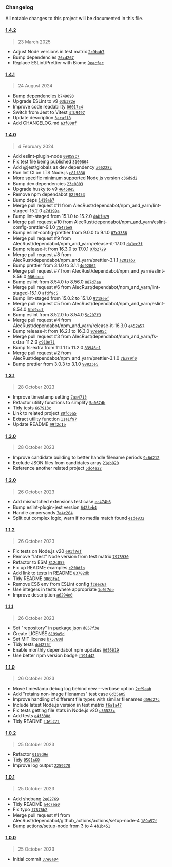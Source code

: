 ### Changelog

All notable changes to this project will be documented in this file.

#### [1.4.2](https://github.com/AlecRust/gphotos-takeout-repair/releases/tag/1.4.2)

> 23 March 2025

- Adjust Node versions in test matrix [`2c9bab7`](https://github.com/AlecRust/gphotos-takeout-repair/commit/2c9bab7c38dc7b8b385b07f99f5e60c86c6a5f03)
- Bump dependencies [`26cd267`](https://github.com/AlecRust/gphotos-takeout-repair/commit/26cd267ac040579d766818a6fb96788d0a7d158f)
- Replace ESLint/Prettier with Biome [`9eacfac`](https://github.com/AlecRust/gphotos-takeout-repair/commit/9eacfac443d41cd526dabf5b320d376139cf6ecd)

#### [1.4.1](https://github.com/AlecRust/gphotos-takeout-repair/releases/tag/1.4.1)

> 24 August 2024

- Bump dependencies [`b749093`](https://github.com/AlecRust/gphotos-takeout-repair/commit/b749093193859785b9d289ae7c02d5628d08f94b)
- Upgrade ESLint to v9 [`03b382e`](https://github.com/AlecRust/gphotos-takeout-repair/commit/03b382e6880e8d270c0d58b7c0a041172bb866b5)
- Improve code readability [`06017c4`](https://github.com/AlecRust/gphotos-takeout-repair/commit/06017c4f1ee180ea11aebfcea5ac5812f373d81e)
- Switch from Jest to Vitest [`4fb9497`](https://github.com/AlecRust/gphotos-takeout-repair/commit/4fb949712d96fa7eb1fad6c548cb663787dd501b)
- Update description [`3acaf18`](https://github.com/AlecRust/gphotos-takeout-repair/commit/3acaf18649b22b80a2fb38b8c651ca01a8ad4210)
- Add CHANGELOG.md [`a3f008f`](https://github.com/AlecRust/gphotos-takeout-repair/commit/a3f008f9b2aa3878eead17d9aaaa6daa0afaf1f4)

#### [1.4.0](https://github.com/AlecRust/gphotos-takeout-repair/releases/tag/1.4.0)

> 4 February 2024

- Add eslint-plugin-node [`09858c7`](https://github.com/AlecRust/gphotos-takeout-repair/commit/09858c7d11ab875d7fd5a74242652aae46855cb5)
- Fix test file being published [`3100864`](https://github.com/AlecRust/gphotos-takeout-repair/commit/31008647fe4ea29546644f973080cdddbcfa148d)
- Add @jest/globals as dev dependency [`a66228c`](https://github.com/AlecRust/gphotos-takeout-repair/commit/a66228ca14a6d95f2d58b851ce6f67c4d3ac32cf)
- Run lint CI on LTS Node.js [`c81f830`](https://github.com/AlecRust/gphotos-takeout-repair/commit/c81f830b0d8141ebb158011fd21316a325568ac8)
- More specific minimum supported Node.js version [`c36d9d2`](https://github.com/AlecRust/gphotos-takeout-repair/commit/c36d9d25ff2846836ab076b567124e2a930aabb3)
- Bump dev dependencies [`23e0803`](https://github.com/AlecRust/gphotos-takeout-repair/commit/23e080378d94dcb9ff9b280bedcdd66eb43b990b)
- Upgrade husky to v9 [`46458e5`](https://github.com/AlecRust/gphotos-takeout-repair/commit/46458e572d207d0e6d99c6c7b45bd57389a7fc58)
- Remove npm dependabot [`02f9453`](https://github.com/AlecRust/gphotos-takeout-repair/commit/02f945315daf4848193bfc0fc27eaa141bbadd6f)
- Bump deps [`1419ab7`](https://github.com/AlecRust/gphotos-takeout-repair/commit/1419ab7083bc262a5efd9d821cdfd8c9862c7759)
- Merge pull request #11 from AlecRust/dependabot/npm_and_yarn/lint-staged-15.2.0 [`e7d199a`](https://github.com/AlecRust/gphotos-takeout-repair/commit/e7d199a0cb1a92600907384d234aa1212fb06894)
- Bump lint-staged from 15.1.0 to 15.2.0 [`d6bf029`](https://github.com/AlecRust/gphotos-takeout-repair/commit/d6bf0297cae05515c30c0a89c90703ecd3c9d12c)
- Merge pull request #10 from AlecRust/dependabot/npm_and_yarn/eslint-config-prettier-9.1.0 [`7547be8`](https://github.com/AlecRust/gphotos-takeout-repair/commit/7547be8eb18ea63cee568504e7af54fd19f31e55)
- Bump eslint-config-prettier from 9.0.0 to 9.1.0 [`07c3356`](https://github.com/AlecRust/gphotos-takeout-repair/commit/07c3356aa233b99bcb64d3b86a33aac4fe460a66)
- Merge pull request #9 from AlecRust/dependabot/npm_and_yarn/release-it-17.0.1 [`da1ec3f`](https://github.com/AlecRust/gphotos-takeout-repair/commit/da1ec3f96d0cf86202a784f0cba2642ec4ec25f5)
- Bump release-it from 16.3.0 to 17.0.1 [`07b2729`](https://github.com/AlecRust/gphotos-takeout-repair/commit/07b27293c472ad340dd57e792d37eea2973ccf47)
- Merge pull request #8 from AlecRust/dependabot/npm_and_yarn/prettier-3.1.1 [`a201ab7`](https://github.com/AlecRust/gphotos-takeout-repair/commit/a201ab7d1a02a48d56c04999b7ac5994ea0105c0)
- Bump prettier from 3.1.0 to 3.1.1 [`4d92062`](https://github.com/AlecRust/gphotos-takeout-repair/commit/4d92062ec2da9689503985ba72077ae415d2a27b)
- Merge pull request #7 from AlecRust/dependabot/npm_and_yarn/eslint-8.56.0 [`086cbcc`](https://github.com/AlecRust/gphotos-takeout-repair/commit/086cbccd18ddcfb9733ee9c9d6ba89d1b39a2b3a)
- Bump eslint from 8.54.0 to 8.56.0 [`087d7aa`](https://github.com/AlecRust/gphotos-takeout-repair/commit/087d7aa9078703a0fc04af1b557d327bf85b0fc5)
- Merge pull request #6 from AlecRust/dependabot/npm_and_yarn/lint-staged-15.1.0 [`afdf9c5`](https://github.com/AlecRust/gphotos-takeout-repair/commit/afdf9c548a2e6a09c7dc65bb633bfb36ebd6bbaf)
- Bump lint-staged from 15.0.2 to 15.1.0 [`9718eef`](https://github.com/AlecRust/gphotos-takeout-repair/commit/9718eef25562fcaeef87f61038e39a0cdcf42553)
- Merge pull request #5 from AlecRust/dependabot/npm_and_yarn/eslint-8.54.0 [`6fd9cdf`](https://github.com/AlecRust/gphotos-takeout-repair/commit/6fd9cdf3ca179318e0bf667263fcba71d34e3fc2)
- Bump eslint from 8.52.0 to 8.54.0 [`5c207f3`](https://github.com/AlecRust/gphotos-takeout-repair/commit/5c207f3b95e5aef808d01b58c0d22bf26dde263d)
- Merge pull request #4 from AlecRust/dependabot/npm_and_yarn/release-it-16.3.0 [`e452a57`](https://github.com/AlecRust/gphotos-takeout-repair/commit/e452a57c1545bd7228d13074222d43991c9f0030)
- Bump release-it from 16.2.1 to 16.3.0 [`97e695c`](https://github.com/AlecRust/gphotos-takeout-repair/commit/97e695c287a2091d2d425d38e4123b94f9ee0fb5)
- Merge pull request #3 from AlecRust/dependabot/npm_and_yarn/fs-extra-11.2.0 [`c910e71`](https://github.com/AlecRust/gphotos-takeout-repair/commit/c910e71d5a8e04168d1a08a01af2eb042dd5a7aa)
- Bump fs-extra from 11.1.1 to 11.2.0 [`83946c1`](https://github.com/AlecRust/gphotos-takeout-repair/commit/83946c18291ee5bbe42280795ea4e6f4c2f27ba6)
- Merge pull request #2 from AlecRust/dependabot/npm_and_yarn/prettier-3.1.0 [`7ba89f0`](https://github.com/AlecRust/gphotos-takeout-repair/commit/7ba89f00de98924007c1c166657a05524271769b)
- Bump prettier from 3.0.3 to 3.1.0 [`98823e5`](https://github.com/AlecRust/gphotos-takeout-repair/commit/98823e56b0c5adb9286e0034cb6f836c072d3dfa)

#### [1.3.1](https://github.com/AlecRust/gphotos-takeout-repair/releases/tag/1.3.1)

> 28 October 2023

- Improve timestamp setting [`7aa4713`](https://github.com/AlecRust/gphotos-takeout-repair/commit/7aa4713c54b2a1005c718fc16840b8b388f29594)
- Refactor utility functions to simplify [`5a067db`](https://github.com/AlecRust/gphotos-takeout-repair/commit/5a067db96a98401d5830e8fb736f7cf76a78d104)
- Tidy tests [`667913c`](https://github.com/AlecRust/gphotos-takeout-repair/commit/667913ccaa48c8f489d825623f6e56330fd9d3da)
- Link to related project [`80fd5a5`](https://github.com/AlecRust/gphotos-takeout-repair/commit/80fd5a5e52e66bfd5efbf5799cc7939d240e9f14)
- Extract utility function [`11a1f97`](https://github.com/AlecRust/gphotos-takeout-repair/commit/11a1f97847a0284d508857d285a3bbc14308e417)
- Update README [`99f2c1e`](https://github.com/AlecRust/gphotos-takeout-repair/commit/99f2c1e59d0445bde9e60eb7d1a354241ec2321b)

#### [1.3.0](https://github.com/AlecRust/gphotos-takeout-repair/releases/tag/1.3.0)

> 28 October 2023

- Improve candidate building to better handle filename periods [`9c6d212`](https://github.com/AlecRust/gphotos-takeout-repair/commit/9c6d2123fdcccacb07587be7135ffb131ba57579)
- Exclude JSON files from candidates array [`21eb820`](https://github.com/AlecRust/gphotos-takeout-repair/commit/21eb820e97d80722be76bdb97f5bccf8aecd1132)
- Reference another related project [`5dc4e22`](https://github.com/AlecRust/gphotos-takeout-repair/commit/5dc4e223216e0eacc2e2a635674446219f62b722)

#### [1.2.0](https://github.com/AlecRust/gphotos-takeout-repair/releases/tag/1.2.0)

> 26 October 2023

- Add mismatched extensions test case [`ec474b6`](https://github.com/AlecRust/gphotos-takeout-repair/commit/ec474b67410796d4302ea8210c711c0fbf3df5c4)
- Bump eslint-plugin-jest version [`6423eb4`](https://github.com/AlecRust/gphotos-takeout-repair/commit/6423eb462eb9ec46a0028b129f6ae559137434f8)
- Handle ampersands [`7a4c204`](https://github.com/AlecRust/gphotos-takeout-repair/commit/7a4c2041e9ff62e889b1e28f66c98c07b259a6d9)
- Split out complex logic, warn if no media match found [`e1de832`](https://github.com/AlecRust/gphotos-takeout-repair/commit/e1de832b0aa2503b944c82a1c506f997fb83a581)

#### [1.1.2](https://github.com/AlecRust/gphotos-takeout-repair/releases/tag/1.1.2)

> 26 October 2023

- Fix tests on Node.js v20 [`e91f7ef`](https://github.com/AlecRust/gphotos-takeout-repair/commit/e91f7ef19f0a47a573dfe83bc8c0971600c3bac4)
- Remove "latest" Node version from test matrix [`7975930`](https://github.com/AlecRust/gphotos-takeout-repair/commit/79759304573eeb72c094cc7f0f4ee182b6c489d9)
- Refactor to ESM [`812c855`](https://github.com/AlecRust/gphotos-takeout-repair/commit/812c85578ec10c631a79341c3fb94809bf913f62)
- Fix up README examples [`c2f0dfb`](https://github.com/AlecRust/gphotos-takeout-repair/commit/c2f0dfb39353ce6d0f606af6c5b2adf51135c2b7)
- Add link to tests in README [`83782db`](https://github.com/AlecRust/gphotos-takeout-repair/commit/83782db2b6b2a6622ebfdf17ed3342b5ed1692f4)
- Tidy README [`0068fa1`](https://github.com/AlecRust/gphotos-takeout-repair/commit/0068fa171e464601503c37e6612755e760a0e00d)
- Remove ES6 env from ESLint config [`fceec6a`](https://github.com/AlecRust/gphotos-takeout-repair/commit/fceec6a160e86d7600340cdddff3dc479d3e47c9)
- Use integers in tests where appropriate [`1c0f7de`](https://github.com/AlecRust/gphotos-takeout-repair/commit/1c0f7de48d00758eeaf5df3a448154959aead8d3)
- Improve description [`a6294e0`](https://github.com/AlecRust/gphotos-takeout-repair/commit/a6294e0791ec13eeff4ea9ea4da4134eee3dd9c3)

#### [1.1.1](https://github.com/AlecRust/gphotos-takeout-repair/releases/tag/1.1.1)

> 26 October 2023

- Set "repository" in package.json [`d857f3e`](https://github.com/AlecRust/gphotos-takeout-repair/commit/d857f3e553fc68d572fbe31087d2ee2b005e6e49)
- Create LICENSE [`6199a5d`](https://github.com/AlecRust/gphotos-takeout-repair/commit/6199a5dd01da41a508a8e7019880cae5996e2750)
- Set MIT license [`b75780d`](https://github.com/AlecRust/gphotos-takeout-repair/commit/b75780d37524481a20b958e12ca1e0e27eee6df0)
- Tidy tests [`dd4275f`](https://github.com/AlecRust/gphotos-takeout-repair/commit/dd4275fdb8b5dd4e07dbc74568d05648ca5102ff)
- Enable monthly dependabot npm updates [`0d56819`](https://github.com/AlecRust/gphotos-takeout-repair/commit/0d5681919bc3a3e196bd680173796647a85478e4)
- Use better npm version badge [`f191d42`](https://github.com/AlecRust/gphotos-takeout-repair/commit/f191d42a990205424ebc098b62b762be3054df25)

#### [1.1.0](https://github.com/AlecRust/gphotos-takeout-repair/releases/tag/1.1.0)

> 26 October 2023

- Move timestamp debug log behind new --verbose option [`2cf9aab`](https://github.com/AlecRust/gphotos-takeout-repair/commit/2cf9aab43035ed5e6b52dbda1bc9078d404cfbf1)
- Add "retains non-image filenames" test case [`0d35a05`](https://github.com/AlecRust/gphotos-takeout-repair/commit/0d35a054c826d6b2b56c1a8c6f268a735a7a8691)
- Improve handling of different file types with similar filenames [`d59d27c`](https://github.com/AlecRust/gphotos-takeout-repair/commit/d59d27cd741935d0ee7c1d9300fee2174fc51b00)
- Include latest Node.js version in test matrix [`f6a1a47`](https://github.com/AlecRust/gphotos-takeout-repair/commit/f6a1a478da62dd6af94d39cfd0468072a40da6d1)
- Fix tests getting file stats in Node.js v20 [`c55523c`](https://github.com/AlecRust/gphotos-takeout-repair/commit/c55523c28424e6c200750f60a4cf1ee8ba4aca80)
- Add tests [`e4f330d`](https://github.com/AlecRust/gphotos-takeout-repair/commit/e4f330d602b1ef6948928483aa007c598780d2ac)
- Tidy README [`13e5c21`](https://github.com/AlecRust/gphotos-takeout-repair/commit/13e5c214cc9868e74774a82b8356cb889252c92d)

#### [1.0.2](https://github.com/AlecRust/gphotos-takeout-repair/releases/tag/1.0.2)

> 25 October 2023

- Refactor [`0169d9e`](https://github.com/AlecRust/gphotos-takeout-repair/commit/0169d9e54731fa382cdb704d30df746661613c91)
- Tidy [`8581a68`](https://github.com/AlecRust/gphotos-takeout-repair/commit/8581a68d132de8f8e43b3a8f22f9267ecb13c601)
- Improve log output [`2259270`](https://github.com/AlecRust/gphotos-takeout-repair/commit/2259270a11f63e7c8c2c9ad3047234117e70087a)

#### [1.0.1](https://github.com/AlecRust/gphotos-takeout-repair/releases/tag/1.0.1)

> 25 October 2023

- Add shebang [`2e82769`](https://github.com/AlecRust/gphotos-takeout-repair/commit/2e82769fa3a5583fc213b51a777a67c8f8e99e6f)
- Tidy README [`a4c7ea0`](https://github.com/AlecRust/gphotos-takeout-repair/commit/a4c7ea04d6ab3c5063728042c4beb55841d27f3e)
- Fix typo [`f7876b2`](https://github.com/AlecRust/gphotos-takeout-repair/commit/f7876b2de2f1ac48bcad5015e9e439e42256a892)
- Merge pull request #1 from AlecRust/dependabot/github_actions/actions/setup-node-4 [`189a57f`](https://github.com/AlecRust/gphotos-takeout-repair/commit/189a57f93e10d3dead453aded7775f147e488dc3)
- Bump actions/setup-node from 3 to 4 [`4b1b451`](https://github.com/AlecRust/gphotos-takeout-repair/commit/4b1b451777fb861c321c5d6ad329cdc3567bbfb1)

#### [1.0.0](https://github.com/AlecRust/gphotos-takeout-repair/releases/tag/1.0.0)

> 25 October 2023

- Initial commit [`37e0a04`](https://github.com/AlecRust/gphotos-takeout-repair/commit/37e0a04a837a34d76e17244ed82c0a589d1b242d)
